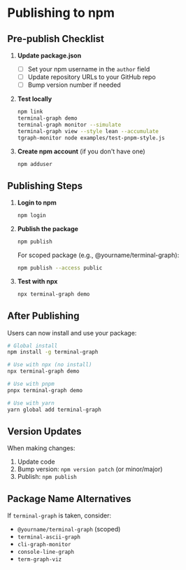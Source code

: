 # Publishing to npm

## Pre-publish Checklist

1. **Update package.json**
   - [ ] Set your npm username in the `author` field
   - [ ] Update repository URLs to your GitHub repo
   - [ ] Bump version number if needed

2. **Test locally**
   ```bash
   npm link
   terminal-graph demo
   terminal-graph monitor --simulate
   terminal-graph view --style lean --accumulate
   tgraph-monitor node examples/test-pnpm-style.js
   ```

3. **Create npm account** (if you don't have one)
   ```bash
   npm adduser
   ```

## Publishing Steps

1. **Login to npm**
   ```bash
   npm login
   ```

2. **Publish the package**
   ```bash
   npm publish
   ```

   For scoped package (e.g., @yourname/terminal-graph):
   ```bash
   npm publish --access public
   ```

3. **Test with npx**
   ```bash
   npx terminal-graph demo
   ```

## After Publishing

Users can now install and use your package:

```bash
# Global install
npm install -g terminal-graph

# Use with npx (no install)
npx terminal-graph demo

# Use with pnpm
pnpx terminal-graph demo

# Use with yarn
yarn global add terminal-graph
```

## Version Updates

When making changes:

1. Update code
2. Bump version: `npm version patch` (or minor/major)
3. Publish: `npm publish`

## Package Name Alternatives

If `terminal-graph` is taken, consider:
- `@yourname/terminal-graph` (scoped)
- `terminal-ascii-graph`
- `cli-graph-monitor`
- `console-line-graph`
- `term-graph-viz`